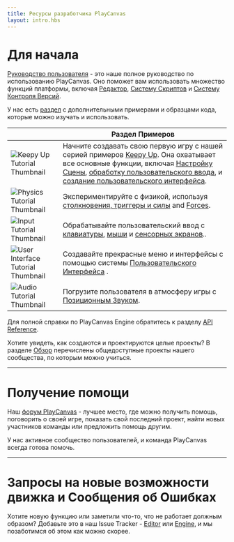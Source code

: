 ```yaml
---
title: Ресурсы разработчика PlayCanvas
layout: intro.hbs
---
```


# Для начала

[Руководство пользователя][1] - это наше полное руководство по использованию PlayCanvas. Оно поможет вам использовать множество функций платформы, включая [Редактор][2], [Систему Скриптов][3] и [Систему Контроля Версий][4].

У нас есть [раздел][5] с дополнительными примерами и образцами кода, которые можно изучать и использовать.

|   | Раздел Примеров   |
|---|---|
| ![Keepy Up Tutorial Thumbnail](/images/user-manual/frontpage/keepy_up_tutorial_thumb.png) | Начните создавать свою первую игру с нашей серией примеров [Keepy Up](/tutorials/keepyup-part-one/). Она охватывает все основные функции, включая [Настройку Сцены](/tutorials/keepyup-part-one/), [обработку пользовательского ввода](/tutorials/keepyup-part-four/),  и [создание пользовательского интерфейса](/tutorials/keepyup-part-six/). |
| ![Physics Tutorial Thumbnail](/images/user-manual/frontpage/physics_tutorial_thumb.png) | Экспериментируйте с физикой, используя [столкновения, триггеры и силы](/tutorials/collision-and-triggers/) and [Forces](/tutorials/Using-forces-on-rigid-bodies/).|
| ![Input Tutorial Thumbnail](/images/user-manual/frontpage/input_tutorial_thumb.png) | Обрабатывайте пользовательский ввод с [клавиатуры](/tutorials/keyboard-input/), [мыши](/tutorials/mouse-input/)  и [сенсорных экранов](/tutorials/basic-touch-input/).. |
| ![User Interface Tutorial Thumbnail](/images/user-manual/frontpage/ui_tutorial_thumb.png) | Создавайте прекрасные меню и интерфейсы с помощью системы [Пользовательского Интерфейса](/tutorials/ui-elements-buttons/) . |
| ![Audio Tutorial Thumbnail](/images/user-manual/frontpage/audio_tutorial_thumb.png) | Погрузите пользователя в атмосферу игры с  [Позиционным Звуком](/tutorials/basic-audio/). |

Для полной справки по PlayCanvas Engine обратитесь к разделу [API Reference][6].

Хотите увидеть, как создаются и проектируются целые проекты? В разделе [Обзор][7] перечислены общедоступные проекты нашего сообщества, по которым можно учиться.

---

# Получение помощи

Наш [форум PlayCanvas][8] - лучшее место, где можно получить помощь, поговорить о своей игре, показать свой последний проект, найти новых участников команды или предложить помощь другим.

У нас активное сообщество пользователей, и команда PlayCanvas всегда готова помочь.

---

# Запросы на новые возможности движка  и Сообщения об Ошибках

Хотите новую функцию или заметили что-то, что не работает должным образом? Добавьте это в наш Issue Tracker - [Editor][9] или [Engine][10], и мы позаботимся об этом как можно скорее.

[1]: /user-manual
[2]: /user-manual/designer/
[3]: /user-manual/scripting/
[4]: /user-manual/version-control/
[5]: /tutorials/
[6]: /api/
[7]: https://playcanvas.com/explore/plays
[8]: https://forum.playcanvas.com/
[9]: https://github.com/playcanvas/editor/issues
[10]: https://github.com/playcanvas/engine/issues

